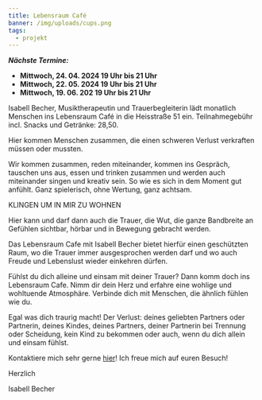 ```yaml
---
title: Lebensraum Café
banner: /img/uploads/cups.png
tags:
  - projekt
---
```

***N﻿ächste Termine:***  

* **Mittwoch, 24. 04. 2024  19 Uhr bis 21 Uhr**
* **Mittwoch, 22. 05. 2024   19 Uhr bis 21 Uhr**
* **Mittwoch, 19.  06. 202     19 Uhr bis 21 Uhr**                                                                                                                            

Isabell Becher, Musiktherapeutin und Trauerbegleiterin lädt monatlich Menschen ins Lebensraum Café in die Heisstraße 51 ein. Teilnahmegebühr incl. Snacks und Getränke: 28,50.

Hier kommen Menschen zusammen, die einen schweren Verlust verkraften müssen oder mussten. 

Wir kommen zusammen, reden miteinander, kommen ins Gespräch, tauschen uns aus, essen und trinken zusammen und werden auch miteinander singen und kreativ sein. So wie es sich in dem Moment gut anfühlt. Ganz spielerisch, ohne Wertung, ganz achtsam.

KLINGEN UM IN MIR ZU WOHNEN

Hier kann und darf dann auch die Trauer, die Wut, die ganze Bandbreite an Gefühlen sichtbar, hörbar und in Bewegung gebracht werden.

Das Lebensraum Cafe mit Isabell Becher bietet hierfür einen geschützten Raum, wo die Trauer immer ausgesprochen werden darf und wo auch Freude und Lebenslust wieder einkehren dürfen.

Fühlst du dich alleine und einsam mit deiner Trauer? Dann komm doch ins Lebensraum Cafe. Nimm dir dein Herz und erfahre eine wohlige und wohltuende Atmosphäre. Verbinde dich mit Menschen, die ähnlich fühlen wie du. 

Egal was dich traurig macht! Der Verlust: deines geliebten Partners oder Partnerin, deines Kindes, deines Partners, deiner Partnerin bei Trennung oder Scheidung, kein Kind zu bekommen oder auch, wenn du dich allein und einsam fühlst.

Kontaktiere mich sehr gerne [hier](/index.html#index-contact)! Ich freue mich auf euren Besuch!

Herzlich

Isabell Becher
